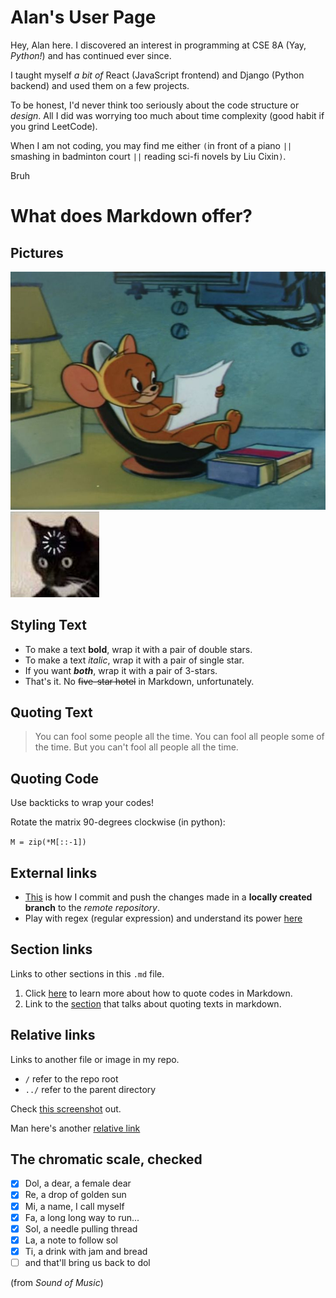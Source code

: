 # Alan's User Page
Hey, Alan here. I discovered an interest in programming at CSE 8A (Yay, *Python!*) and has continued ever since. 

I taught myself *a bit of* React (JavaScript frontend) and Django (Python backend) and used them on a few projects. 

To be honest, I'd never think too seriously about the code structure or *design*. All I did was worrying too much about time complexity (good habit if you grind LeetCode). 

When I am not coding, you may find me either `(`in front of a piano `||` smashing in badminton court `||` reading sci-fi novels by Liu Cixin`)`. 

Bruh


# What does Markdown offer?

## Pictures
![Jerry](img/jerry.jpg)
![Not Tom](img/notTom.jpg)

## Styling Text
- To make a text **bold**, wrap it with a pair of double stars. 
- To make a text *italic*, wrap it with a pair of single star.
- If you want ***both***, wrap it with a pair of 3-stars. 
- That's it. No ~~five-star hotel~~ in Markdown, unfortunately.

## Quoting Text
> You can fool some people all the time. You can fool all people some of the time. But you can't fool all people all the time. 

## Quoting Code
Use backticks to wrap your codes!

Rotate the matrix 90-degrees clockwise (in python): 

`M = zip(*M[::-1])`

## External links
- [This](screenshots/456.%20add%20%2B%20commit%20%2B%20push%20newly%20created%20local%20branch%20to%20remote%20repo.png) 
is how I commit and push the changes made in a **locally created branch** to the *remote repository*. 
- Play with regex (regular expression) and understand its power [here](https://regex101.com/)

## Section links
Links to other sections in this `.md` file.
1. Click [here](#quoting-code) to learn more about how to quote codes in Markdown. 
2. Link to the [section](#external-links) that talks about quoting texts in markdown. 

## Relative links
Links to another file or image in my repo. 
- `/` refer to the repo root
- `../` refer to the parent directory

Check [this screenshot](screenshots/1.%20git%20clone%20repository.png) out.

Man here's another [relative link](screenshots/7.%20staged%20changes%20(cmd%20line).png)

## The chromatic scale, checked
- [x]  Dol, a dear, a female dear
- [x]  Re, a drop of golden sun
- [x]  Mi, a name, I call myself
- [x]  Fa, a long long way to run...
- [x]  Sol, a needle pulling thread
- [x]  La, a note to follow sol
- [x]  Ti, a drink with jam and bread
- [ ]  and that'll bring us back to dol
    
(from *Sound of Music*)
